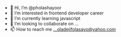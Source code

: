 - 👋 Hi, I’m @pholashayoor
- 👀 I’m interested in frontend developer career
- 🌱 I’m currently learning javascript
- 💞️ I’m looking to collaborate on ...
- 📫 How to reach me ...oladejifolasayo@yahoo.com

<!---
pholashayoor/pholashayoor is a ✨ special ✨ repository because its `README.md` (this file) appears on your GitHub profile.
You can click the Preview link to take a look at your changes.
--->
